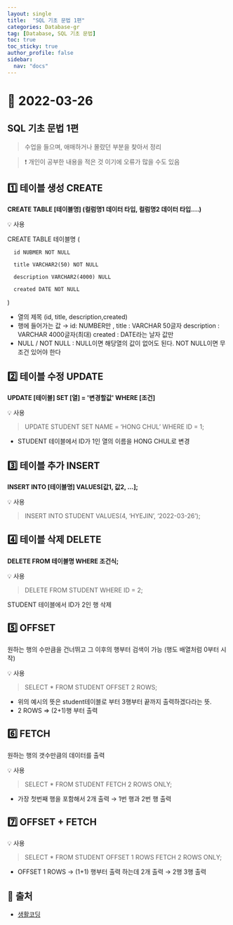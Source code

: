 ```yaml
---
layout: single
title:  "SQL 기초 문법 1편"
categories: Database-gr
tag: [Database, SQL 기초 문법]
toc: true
toc_sticky: true
author_profile: false
sidebar:
  nav: "docs"
---
```


# 🔐 2022-03-26 

## SQL 기초 문법 1편 

<!--Quote-->
> 수업을 들으며, 애매하거나 몰랐던 부분을 찾아서 정리

> ❗ 개인이 공부한 내용을 적은 것 이기에 오류가 많을 수도 있음 



## 1️⃣  테이블 생성 CREATE

**CREATE TABLE [테이블명] (컬럼명1 데이터 타입, 컬럼명2 데이터 타입....)**

💡 사용

CREATE TABLE 테이블명 (

      id NUBMER NOT NULL         

      title VARCHAR2(50) NOT NULL 

      description VARCHAR2(4000) NULL

      created DATE NOT NULL

)

- 열의 제목 (id, title, description,created)
- 행에 들어가는 값 → id: NUMBER만 , title : VARCHAR 50글자 description : VARCHAR 4000글자(최대) created : DATE라는 날자 값만
- NULL / NOT NULL : NULL이면 해당열의 값이 없어도 된다. NOT NULL이면 무조건 있어야 한다




## 2️⃣ 테이블 수정 UPDATE

**UPDATE [테이블] SET [열] = '변경할값' WHERE [조건]**

💡 사용 

> UPDATE STUDENT SET NAME = ‘HONG CHUL’ WHERE ID = 1;

- STUDENT 테이블에서 ID가 1인 열의 이름을 HONG CHUL로 변경




## 3️⃣ 테이블 추가 INSERT

**INSERT INTO [테이블명] VALUES[값1, 값2, ...];**

💡 사용 

> INSERT INTO STUDENT VALUES(4, ‘HYEJIN’, ‘2022-03-26’);




## 4️⃣ 테이블 삭제 DELETE

**DELETE FROM 테이블명 WHERE 조건식;**

💡 사용

> DELETE FROM STUDENT WHERE ID = 2;


STUDENT 테이블에서 ID가 2인 행 삭제



## 5️⃣ OFFSET

원하는 행의 수만큼을 건너뛰고 그 이후의 행부터 검색이 가능 (행도 배열처럼 0부터 시작)

💡 사용 

> SELECT * FROM STUDENT OFFSET 2 ROWS;

- 위의 예시의 뜻은 student테이블로 부터 3행부터 끝까지 출력하겠다라는 뜻.
- 2 ROWS ⇒ (2+1)행 부터 출력



## 6️⃣ FETCH

원하는 행의 갯수만큼의 데이터를 출력

💡 사용

> SELECT * FROM STUDENT FETCH 2 ROWS ONLY;

- 가장 첫번째 행을 포함해서 2개 출력 → 1번 행과 2번 행 출력



## 7️⃣ OFFSET + FETCH

💡 사용

> SELECT * FROM STUDENT OFFSET 1 ROWS FETCH 2 ROWS ONLY;

- OFFSET 1 ROWS → (1+1) 행부터 출력 하는데 2개 출력 → 2행 3행 출력



## 📑 출처 

 - [생활코딩](https://www.youtube.com/c/%EC%83%9D%ED%99%9C%EC%BD%94%EB%94%A91) 